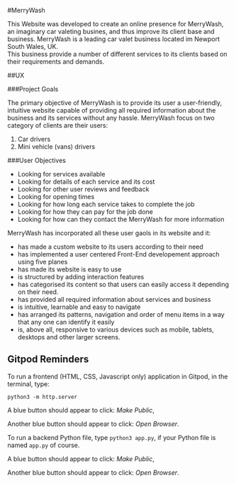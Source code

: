#MerryWash

This Website was developed to create an online presence for MerryWash, an imaginary car valeting busines,
and thus improve its client base and business.  MerryWash is a leading car valet business located im Newport South Wales, UK.  
This business provide a number of different services to its clients based on their requirements and demands.  

##UX

###Project Goals

The primary objective of MerryWash is to provide its user a user-friendly, intuitive website capable of providing all required
information about the business and its services without any hassle. MerryWash focus on two category of clients are their users:
1. Car drivers 
2. Mini vehicle (vans) drivers

###User Objectives

- Looking for services available
- Looking for details of each service and its cost
- Looking for other user reviews and feedback
- Looking for opening times
- Looking for how long each service takes to complete the job 
- Looking for how they can pay for the job done
- Looking for how can they contact the MerryWash for more information

MerryWash has incorporated all these user gaols in its website and it:

- has made a custom website to its users according to their need
- has implemented a user centered Front-End developement approach using five planes
- has made its website is easy to use
- is structured by adding interaction features
- has categorised its content so that users can easily access it depending on their need.
- has provided all required information about services and business
- is intuitive, learnable and easy to navigate
- has arranged its patterns, navigation and order of menu items in a way that any one can identify it easily
- is, above all, responsive to various devices such as mobile, tablets, desktops and other larger screens.






## Gitpod Reminders

To run a frontend (HTML, CSS, Javascript only) application in Gitpod, in the terminal, type:

`python3 -m http.server`

A blue button should appear to click: *Make Public*,

Another blue button should appear to click: *Open Browser*.

To run a backend Python file, type `python3 app.py`, if your Python file is named `app.py` of course.

A blue button should appear to click: *Make Public*,

Another blue button should appear to click: *Open Browser*.

